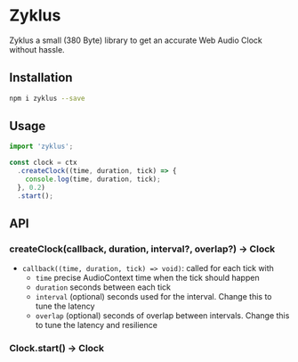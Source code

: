 # Zyklus

Zyklus a small (380 Byte) library to get an accurate Web Audio Clock without hassle.

## Installation

```sh
npm i zyklus --save
```

## Usage

```js
import 'zyklus';

const clock = ctx
  .createClock((time, duration, tick) => {
    console.log(time, duration, tick);
  }, 0.2)
  .start();
```

## API

### createClock(callback, duration, interval?, overlap?) -> Clock

- `callback((time, duration, tick) => void)`: called for each tick with
  - `time` precise AudioContext time when the tick should happen
  - `duration` seconds between each tick
  - `interval` (optional) seconds used for the interval. Change this to tune the latency
  - `overlap` (optional) seconds of overlap between intervals. Change this to tune the latency and resilience

### Clock.start() -> Clock
